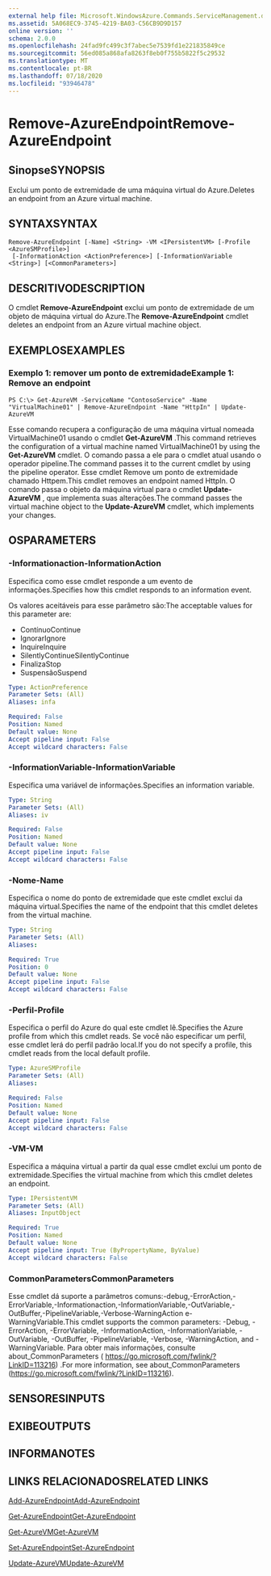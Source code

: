 ```yaml
---
external help file: Microsoft.WindowsAzure.Commands.ServiceManagement.dll-Help.xml
ms.assetid: 5A068EC9-3745-4219-BA03-C56CB9D9D157
online version: ''
schema: 2.0.0
ms.openlocfilehash: 24fad9fc499c3f7abec5e7539fd1e221835849ce
ms.sourcegitcommit: 56ed085a868afa8263f8eb0f755b5822f5c29532
ms.translationtype: MT
ms.contentlocale: pt-BR
ms.lasthandoff: 07/18/2020
ms.locfileid: "93946478"
---
```

# <span data-ttu-id="b65df-101">Remove-AzureEndpoint</span><span class="sxs-lookup"><span data-stu-id="b65df-101">Remove-AzureEndpoint</span></span>

## <span data-ttu-id="b65df-102">Sinopse</span><span class="sxs-lookup"><span data-stu-id="b65df-102">SYNOPSIS</span></span>
<span data-ttu-id="b65df-103">Exclui um ponto de extremidade de uma máquina virtual do Azure.</span><span class="sxs-lookup"><span data-stu-id="b65df-103">Deletes an endpoint from an Azure virtual machine.</span></span>

## <span data-ttu-id="b65df-104">SYNTAX</span><span class="sxs-lookup"><span data-stu-id="b65df-104">SYNTAX</span></span>

```
Remove-AzureEndpoint [-Name] <String> -VM <IPersistentVM> [-Profile <AzureSMProfile>]
 [-InformationAction <ActionPreference>] [-InformationVariable <String>] [<CommonParameters>]
```

## <span data-ttu-id="b65df-105">DESCRITIVO</span><span class="sxs-lookup"><span data-stu-id="b65df-105">DESCRIPTION</span></span>
<span data-ttu-id="b65df-106">O cmdlet **Remove-AzureEndpoint** exclui um ponto de extremidade de um objeto de máquina virtual do Azure.</span><span class="sxs-lookup"><span data-stu-id="b65df-106">The **Remove-AzureEndpoint** cmdlet deletes an endpoint from an Azure virtual machine object.</span></span>

## <span data-ttu-id="b65df-107">EXEMPLOS</span><span class="sxs-lookup"><span data-stu-id="b65df-107">EXAMPLES</span></span>

### <span data-ttu-id="b65df-108">Exemplo 1: remover um ponto de extremidade</span><span class="sxs-lookup"><span data-stu-id="b65df-108">Example 1: Remove an endpoint</span></span>
```
PS C:\> Get-AzureVM -ServiceName "ContosoService" -Name "VirtualMachine01" | Remove-AzureEndpoint -Name "HttpIn" | Update-AzureVM
```

<span data-ttu-id="b65df-109">Esse comando recupera a configuração de uma máquina virtual nomeada VirtualMachine01 usando o cmdlet **Get-AzureVM** .</span><span class="sxs-lookup"><span data-stu-id="b65df-109">This command retrieves the configuration of a virtual machine named VirtualMachine01 by using the **Get-AzureVM** cmdlet.</span></span>
<span data-ttu-id="b65df-110">O comando passa a ele para o cmdlet atual usando o operador pipeline.</span><span class="sxs-lookup"><span data-stu-id="b65df-110">The command passes it to the current cmdlet by using the pipeline operator.</span></span>
<span data-ttu-id="b65df-111">Esse cmdlet Remove um ponto de extremidade chamado Httpem.</span><span class="sxs-lookup"><span data-stu-id="b65df-111">This cmdlet removes an endpoint named HttpIn.</span></span>
<span data-ttu-id="b65df-112">O comando passa o objeto da máquina virtual para o cmdlet **Update-AzureVM** , que implementa suas alterações.</span><span class="sxs-lookup"><span data-stu-id="b65df-112">The command passes the virtual machine object to the **Update-AzureVM** cmdlet, which implements your changes.</span></span>

## <span data-ttu-id="b65df-113">OS</span><span class="sxs-lookup"><span data-stu-id="b65df-113">PARAMETERS</span></span>

### <span data-ttu-id="b65df-114">-Informationaction</span><span class="sxs-lookup"><span data-stu-id="b65df-114">-InformationAction</span></span>
<span data-ttu-id="b65df-115">Especifica como esse cmdlet responde a um evento de informações.</span><span class="sxs-lookup"><span data-stu-id="b65df-115">Specifies how this cmdlet responds to an information event.</span></span>

<span data-ttu-id="b65df-116">Os valores aceitáveis para esse parâmetro são:</span><span class="sxs-lookup"><span data-stu-id="b65df-116">The acceptable values for this parameter are:</span></span>

- <span data-ttu-id="b65df-117">Contínuo</span><span class="sxs-lookup"><span data-stu-id="b65df-117">Continue</span></span>
- <span data-ttu-id="b65df-118">Ignorar</span><span class="sxs-lookup"><span data-stu-id="b65df-118">Ignore</span></span>
- <span data-ttu-id="b65df-119">Inquire</span><span class="sxs-lookup"><span data-stu-id="b65df-119">Inquire</span></span>
- <span data-ttu-id="b65df-120">SilentlyContinue</span><span class="sxs-lookup"><span data-stu-id="b65df-120">SilentlyContinue</span></span>
- <span data-ttu-id="b65df-121">Finaliza</span><span class="sxs-lookup"><span data-stu-id="b65df-121">Stop</span></span>
- <span data-ttu-id="b65df-122">Suspensão</span><span class="sxs-lookup"><span data-stu-id="b65df-122">Suspend</span></span>

```yaml
Type: ActionPreference
Parameter Sets: (All)
Aliases: infa

Required: False
Position: Named
Default value: None
Accept pipeline input: False
Accept wildcard characters: False
```

### <span data-ttu-id="b65df-123">-InformationVariable</span><span class="sxs-lookup"><span data-stu-id="b65df-123">-InformationVariable</span></span>
<span data-ttu-id="b65df-124">Especifica uma variável de informações.</span><span class="sxs-lookup"><span data-stu-id="b65df-124">Specifies an information variable.</span></span>

```yaml
Type: String
Parameter Sets: (All)
Aliases: iv

Required: False
Position: Named
Default value: None
Accept pipeline input: False
Accept wildcard characters: False
```

### <span data-ttu-id="b65df-125">-Nome</span><span class="sxs-lookup"><span data-stu-id="b65df-125">-Name</span></span>
<span data-ttu-id="b65df-126">Especifica o nome do ponto de extremidade que este cmdlet exclui da máquina virtual.</span><span class="sxs-lookup"><span data-stu-id="b65df-126">Specifies the name of the endpoint that this cmdlet deletes from the virtual machine.</span></span>

```yaml
Type: String
Parameter Sets: (All)
Aliases: 

Required: True
Position: 0
Default value: None
Accept pipeline input: False
Accept wildcard characters: False
```

### <span data-ttu-id="b65df-127">-Perfil</span><span class="sxs-lookup"><span data-stu-id="b65df-127">-Profile</span></span>
<span data-ttu-id="b65df-128">Especifica o perfil do Azure do qual este cmdlet lê.</span><span class="sxs-lookup"><span data-stu-id="b65df-128">Specifies the Azure profile from which this cmdlet reads.</span></span>
<span data-ttu-id="b65df-129">Se você não especificar um perfil, esse cmdlet lerá do perfil padrão local.</span><span class="sxs-lookup"><span data-stu-id="b65df-129">If you do not specify a profile, this cmdlet reads from the local default profile.</span></span>

```yaml
Type: AzureSMProfile
Parameter Sets: (All)
Aliases: 

Required: False
Position: Named
Default value: None
Accept pipeline input: False
Accept wildcard characters: False
```

### <span data-ttu-id="b65df-130">-VM</span><span class="sxs-lookup"><span data-stu-id="b65df-130">-VM</span></span>
<span data-ttu-id="b65df-131">Especifica a máquina virtual a partir da qual esse cmdlet exclui um ponto de extremidade.</span><span class="sxs-lookup"><span data-stu-id="b65df-131">Specifies the virtual machine from which this cmdlet deletes an endpoint.</span></span>

```yaml
Type: IPersistentVM
Parameter Sets: (All)
Aliases: InputObject

Required: True
Position: Named
Default value: None
Accept pipeline input: True (ByPropertyName, ByValue)
Accept wildcard characters: False
```

### <span data-ttu-id="b65df-132">CommonParameters</span><span class="sxs-lookup"><span data-stu-id="b65df-132">CommonParameters</span></span>
<span data-ttu-id="b65df-133">Esse cmdlet dá suporte a parâmetros comuns:-debug,-ErrorAction,-ErrorVariable,-Informationaction,-InformationVariable,-OutVariable,-OutBuffer,-PipelineVariable,-Verbose-WarningAction e-WarningVariable.</span><span class="sxs-lookup"><span data-stu-id="b65df-133">This cmdlet supports the common parameters: -Debug, -ErrorAction, -ErrorVariable, -InformationAction, -InformationVariable, -OutVariable, -OutBuffer, -PipelineVariable, -Verbose, -WarningAction, and -WarningVariable.</span></span> <span data-ttu-id="b65df-134">Para obter mais informações, consulte about_CommonParameters ( https://go.microsoft.com/fwlink/?LinkID=113216) .</span><span class="sxs-lookup"><span data-stu-id="b65df-134">For more information, see about_CommonParameters (https://go.microsoft.com/fwlink/?LinkID=113216).</span></span>

## <span data-ttu-id="b65df-135">SENSORES</span><span class="sxs-lookup"><span data-stu-id="b65df-135">INPUTS</span></span>

## <span data-ttu-id="b65df-136">EXIBE</span><span class="sxs-lookup"><span data-stu-id="b65df-136">OUTPUTS</span></span>

## <span data-ttu-id="b65df-137">INFORMA</span><span class="sxs-lookup"><span data-stu-id="b65df-137">NOTES</span></span>

## <span data-ttu-id="b65df-138">LINKS RELACIONADOS</span><span class="sxs-lookup"><span data-stu-id="b65df-138">RELATED LINKS</span></span>

[<span data-ttu-id="b65df-139">Add-AzureEndpoint</span><span class="sxs-lookup"><span data-stu-id="b65df-139">Add-AzureEndpoint</span></span>](./Add-AzureEndpoint.md)

[<span data-ttu-id="b65df-140">Get-AzureEndpoint</span><span class="sxs-lookup"><span data-stu-id="b65df-140">Get-AzureEndpoint</span></span>](./Get-AzureEndpoint.md)

[<span data-ttu-id="b65df-141">Get-AzureVM</span><span class="sxs-lookup"><span data-stu-id="b65df-141">Get-AzureVM</span></span>](./Get-AzureVM.md)

[<span data-ttu-id="b65df-142">Set-AzureEndpoint</span><span class="sxs-lookup"><span data-stu-id="b65df-142">Set-AzureEndpoint</span></span>](./Set-AzureEndpoint.md)

[<span data-ttu-id="b65df-143">Update-AzureVM</span><span class="sxs-lookup"><span data-stu-id="b65df-143">Update-AzureVM</span></span>](./Update-AzureVM.md)


